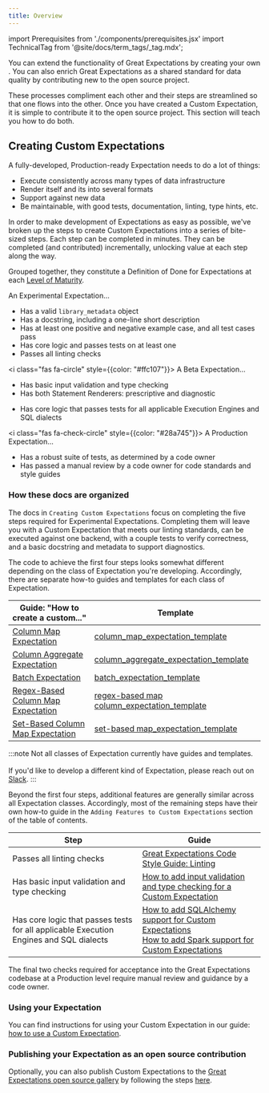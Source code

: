 ```yaml
---
title: Overview
---
```

import Prerequisites from './components/prerequisites.jsx'
import TechnicalTag from '@site/docs/term_tags/_tag.mdx';

You can extend the functionality of Great Expectations by creating your own <TechnicalTag tag="custom_expectation" text="Custom Expectations" />. You can also enrich Great Expectations as a shared standard for data quality by contributing new <TechnicalTag tag="expectation" text="Expectations" /> to the open source project.

These processes compliment each other and their steps are streamlined so that one flows into the other. Once you have created a Custom Expectation, it is simple to contribute it to the open source project. This section will teach you how to do both.

<Prerequisites>
</Prerequisites>

## Creating Custom Expectations

A fully-developed, Production-ready Expectation needs to do a lot of things:
* Execute consistently across many types of data infrastructure
* Render itself and its <TechnicalTag tag="validation_result" text="Validation Results" /> into several formats
* Support <TechnicalTag tag="profiling" text="Profiling" /> against new data
* Be maintainable, with good tests, documentation, linting, type hints, etc.

In order to make development of Expectations as easy as possible, we've broken up the steps to create Custom Expectations into a series of bite-sized steps. Each step can be completed in minutes. They can be completed (and contributed) incrementally, unlocking value at each step along the way.

Grouped together, they constitute a Definition of Done for Expectations at each [Level of Maturity](../../../contributing/contributing_maturity.md).

<link rel="stylesheet" href="https://cdnjs.cloudflare.com/ajax/libs/font-awesome/6.0.0-beta3/css/all.min.css" crossorigin="anonymous" referrerpolicy="no-referrer"/>
<i class="fas fa-circle" style={{color: "#dc3545"}}></i> An Experimental Expectation...

* Has a valid `library_metadata` object
* Has a docstring, including a one-line short description
* Has at least one positive and negative example case, and all test cases pass
* Has core logic and passes tests on at least one <TechnicalTag tag="execution_engine" text="Execution Engine" />
* Passes all linting checks

<i class="fas fa-circle" style={{color: "#ffc107"}}></i> A Beta Expectation...

* Has basic input validation and type checking
* Has both Statement Renderers: prescriptive and diagnostic
<!-- * Has default `Parameter Builders` and Domain hooks to support Profiling -->
* Has core logic that passes tests for all applicable Execution Engines and SQL dialects

<i class="fas fa-check-circle" style={{color: "#28a745"}}></i> A Production Expectation...

<!--  * Has all applicable Renderers, with fully typed and styled output -->
* Has a robust suite of tests, as determined by a code owner
* Has passed a manual review by a code owner for code standards and style guides

### How these docs are organized

The docs in `Creating Custom Expectations` focus on completing the five steps required for Experimental Expectations. 
Completing them will leave you with a Custom Expectation that meets our linting standards, can be executed against one backend, with a couple tests to verify correctness, and a basic docstring and metadata to support diagnostics. 

The code to achieve the first four steps looks somewhat different depending on the class of Expectation you're developing. Accordingly, there are separate how-to guides and templates for each class of Expectation.

| Guide: "How to create a custom..." |  Template |
|-----------------------------------------------------------------------------------------------------------|-------------------------------------------------------------------------------------------------------------------------------------------------------------------------|
| [Column Map Expectation](./how_to_create_custom_column_map_expectations.md)             | [column_map_expectation_template](https://github.com/great-expectations/great_expectations/blob/develop/examples/expectations/column_map_expectation_template.py)       |
| [Column Aggregate Expectation](./how_to_create_custom_column_aggregate_expectations.md) | [column_aggregate_expectation_template](https://github.com/great-expectations/great_expectations/blob/develop/examples/expectations/column_aggregate_expectation_template.py) |
| [Batch Expectation](./how_to_create_custom_batch_expectations.md) | [batch_expectation_template](https://github.com/great-expectations/great_expectations/blob/develop/examples/expectations/batch_expectation_template.py) |
| [Regex-Based Column Map Expectation](./how_to_create_custom_regex_based_column_map_expectations.md) | [regex-based map column_expectation_template](https://github.com/great-expectations/great_expectations/blob/develop/examples/expectations/regex_based_column_map_expectation_template.py) |
| [Set-Based Column Map Expectation](./how_to_create_custom_set_based_column_map_expectations.md) | [set-based map_expectation_template](https://github.com/great-expectations/great_expectations/blob/develop/examples/expectations/set_based_column_map_expectation_template.py) |


:::note 
Not all classes of Expectation currently have guides and templates. <br></br>
If you'd like to develop a different kind of Expectation, please reach out on [Slack](https://greatexpectations.io/slack).
:::

Beyond the first four steps, additional features are generally similar across all Expectation classes. Accordingly, most of the remaining steps have their own how-to guide in the `Adding Features to Custom Expectations` section of the table of contents.

| Step | Guide |
|------|-------|
| Passes all linting checks                                                                        | [Great Expectations Code Style Guide: Linting](../../../contributing/style_guides/code_style.md#linting) |
| Has basic input validation and type checking                                                     | [How to add input validation and type checking for a Custom Expectation](../features_custom_expectations/how_to_add_input_validation_for_an_expectation.md) |
| Has core logic that passes tests for all applicable Execution Engines and SQL dialects  | [How to add SQLAlchemy support for Custom Expectations](../features_custom_expectations/how_to_add_sqlalchemy_support_for_an_expectation.md)<br/> [How to add Spark support for Custom Expectations](../features_custom_expectations/how_to_add_spark_support_for_an_expectation.md)|

The final two checks required for acceptance into the Great Expectations codebase at a Production level require manual review and guidance by a code owner.

### Using your Expectation

You can find instructions for using your Custom Expectation in our guide: [how to use a Custom Expectation](./how_to_use_custom_expectations.md).

### Publishing your Expectation as an open source contribution

Optionally, you can also publish Custom Expectations to the [Great Expectations open source gallery](https://greatexpectations.io/expectations) by following the steps [here](https://github.com/great-expectations/great_expectations/blob/develop/CONTRIBUTING_EXPECTATIONS.md).
